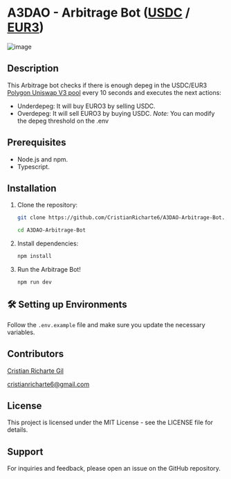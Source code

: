 # A3DAO - Arbitrage Bot ([USDC](https://polygonscan.com/address/0x2791Bca1f2de4661ED88A30C99A7a9449Aa84174) / [EUR3](https://polygonscan.com/address/0xA0e4c84693266a9d3BBef2f394B33712c76599Ab))
![image](https://github.com/CristianRicharte6/A3DAO-Arbitrage-Bot/assets/102038261/30ee28d8-7bdc-4f28-bc17-1862d6e39ed4)

## Description

This Arbitrage bot checks if there is enough depeg in the USDC/EUR3 [Polygon Uniswap V3 pool](https://polygonscan.com/address/0xe1f9709d32db8a79ae44f66299e1a93ca84debe3) every 10 seconds and executes the next actions:
- Underdepeg: It will buy EURO3 by selling USDC.
- Overdepeg: It will sell EURO3 by buying USDC.
*Note:* You can modify the depeg threshold on the .env


## Prerequisites
- Node.js and npm.
- Typescript.    

## Installation

1. Clone the repository:

   ```sh
   git clone https://github.com/CristianRicharte6/A3DAO-Arbitrage-Bot.git

   cd A3DAO-Arbitrage-Bot

   ```

2. Install dependencies:

   ```sh
   npm install
   ```

3. Run the Arbitrage Bot!

   ```sh
   npm run dev
   ```
  

## 🛠 Setting up Environments

Follow the `.env.example` file and make sure you update the necessary variables.



## Contributors

[Cristian Richarte Gil](https://linktr.ee/0xcr6)

cristianricharte6@gmail.com


## License

This project is licensed under the MIT License - see the LICENSE file for details.

## Support

For inquiries and feedback, please open an issue on the GitHub repository.
